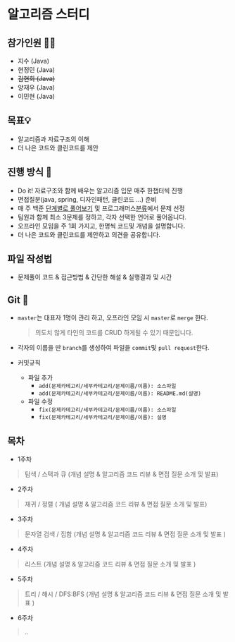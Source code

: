 # 알고리즘 스터디

## 참가인원 🙋‍♀️

- 지수 (Java)
- 현정민 (Java)
- ~~김현희 (Java)~~
- 양재우 (Java)
- 이민현 (Java)

## 목표💡

 - 알고리즘과 자료구조의 이해
 - 더 나은 코드와 클린코드를 제안

## 진행 방식 🎲
- Do it! 자료구조와 함께 배우는 알고리즘 입문 매주 한챕터씩 진행
- 면접질문(java, spring, 디자인패턴, 클린코드 ...) 준비
- 매 주 백준 [단계별로 풀어보기](https://www.acmicpc.net/step) 및 프로그래머스[분류](https://programmers.co.kr/learn/challenges)에서 문제 선정
- 팀원과 함께 최소 3문제를 정하고, 각자 선택한 언어로 풀어옵니다.
- 오프라인 모임을 주 1회 가지고, 한명씩 코드및 개념을 설명합니다.
- 더 나은 코드와 클린코드를 제안하고 의견을 공유합니다.

## 파일 작성법
- 문제풀이 코드 & 접근방법 & 간단한 해설 & 실행결과 및 시간

## Git 🌱

- `master`는 대표자 1명이 관리 하고, 오프라인 모임 시 `master`로 `merge` 한다.

	> 의도치 않게 타인의 코드를 CRUD 하게될 수 있기 때문입니다.

-  각자의 이름을 딴 `branch`를 생성하여 파일을 `commit`및 `pull request`한다.
- 커밋규칙
	- 파일 추가
		- `add(문제카테고리/세부카테고리/문제이름/이름): 소스파일`
		- `add(문제카테고리/세부카테고리/문제이름/이름): README.md(설명)`
	- 파일 수정
		- `fix(문제카테고리/세부카테고리/문제이름/이름): 소스파일`
		- `fix(문제카테고리/세부카테고리/문제이름/이름): 설명`
  
## 목차
- 1주차
 > 탐색 / 스택과 큐 (개념 설명 & 알고리즘 코드 리뷰 & 면접 질문 소개 및 발표)
- 2주차
 > 재귀 / 정렬 ( 개념 설명 & 알고리즘 코드 리뷰 & 면접 질문 소개 및 발표)
- 3주차
 > 문자열 검색 / 집합 (개념 설명 & 알고리즘 코드 리뷰 & 면접 질문 소개 및 발표 )
- 4주차
 > 리스트 (개념 설명 & 알고리즘 코드 리뷰 & 면접 질문 소개 및 발표 )
- 5주차
 > 트리 / 해시 / DFS:BFS (개념 설명 & 알고리즘 코드 리뷰 & 면접 질문 소개 및 발표 )
- 6주차 
 > ..
    
